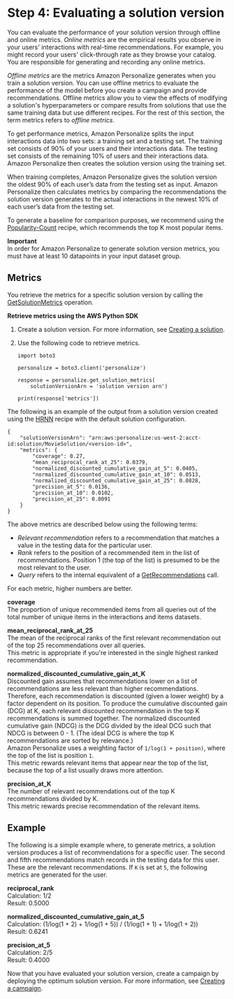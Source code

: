 # Step 4: Evaluating a solution version<a name="working-with-training-metrics"></a>

 You can evaluate the performance of your solution version through offline and online metrics\. *Online metrics* are the empirical results you observe in your users' interactions with real\-time recommendations\. For example, you might record your users' click\-through rate as they browse your catalog\. You are responsible for generating and recording any online metrics\. 

 *Offline metrics* are the metrics Amazon Personalize generates when you train a solution version\. You can use offline metrics to evaluate the performance of the model before you create a campaign and provide recommendations\. Offline metrics allow you to view the effects of modifying a solution's hyperparameters or compare results from solutions that use the same training data but use different recipes\. For the rest of this section, the term metrics refers to *offline metrics*\.

 To get performance metrics, Amazon Personalize splits the input interactions data into two sets: a training set and a testing set\. The training set consists of 90% of your users and their interactions data\. The testing set consists of the remaining 10% of users and their interactions data\. Amazon Personalize then creates the solution version using the training set\. 

 When training completes, Amazon Personalize gives the solution version the oldest 90% of each user’s data from the testing set as input\. Amazon Personalize then calculates metrics by comparing the recommendations the solution version generates to the actual interactions in the newest 10% of each user’s data from the testing set\. 

To generate a baseline for comparison purposes, we recommend using the [Popularity\-Count](native-recipe-popularity.md) recipe, which recommends the top K most popular items\.

**Important**  
In order for Amazon Personalize to generate solution version metrics, you must have at least 10 datapoints in your input dataset group\.

## Metrics<a name="working-with-training-metrics-metrics"></a>

You retrieve the metrics for a specific solution version by calling the [GetSolutionMetrics](API_GetSolutionMetrics.md) operation\.

**Retrieve metrics using the AWS Python SDK**

1. Create a solution version\. For more information, see [Creating a solution](training-deploying-solutions.md)\.

1. Use the following code to retrieve metrics\.

   ```
   import boto3
   
   personalize = boto3.client('personalize')
   
   response = personalize.get_solution_metrics(
       solutionVersionArn = 'solution version arn')
   
   print(response['metrics'])
   ```

The following is an example of the output from a solution version created using the [HRNN](native-recipe-hrnn.md) recipe with the default solution configuration\.

```
{
    "solutionVersionArn": "arn:aws:personalize:us-west-2:acct-id:solution/MovieSolution/<version-id>",
    "metrics": {
        "coverage": 0.27,
        "mean_reciprocal_rank_at_25": 0.0379,
        "normalized_discounted_cumulative_gain_at_5": 0.0405,
        "normalized_discounted_cumulative_gain_at_10": 0.0513,
        "normalized_discounted_cumulative_gain_at_25": 0.0828,
        "precision_at_5": 0.0136,
        "precision_at_10": 0.0102,
        "precision_at_25": 0.0091
    }
}
```

The above metrics are described below using the following terms:
+ *Relevant recommendation* refers to a recommendation that matches a value in the testing data for the particular user\.
+ *Rank* refers to the position of a recommended item in the list of recommendations\. Position 1 \(the top of the list\) is presumed to be the most relevant to the user\.
+ *Query* refers to the internal equivalent of a [GetRecommendations](API_RS_GetRecommendations.md) call\.

For each metric, higher numbers are better\.

**coverage**  
The proportion of unique recommended items from all queries out of the total number of unique items in the interactions and items datasets\.

**mean\_reciprocal\_rank\_at\_25**  
The mean of the reciprocal ranks of the first relevant recommendation out of the top 25 recommendations over all queries\.  
This metric is appropriate if you're interested in the single highest ranked recommendation\.

**normalized\_discounted\_cumulative\_gain\_at\_K**  
Discounted gain assumes that recommendations lower on a list of recommendations are less relevant than higher recommendations\. Therefore, each recommendation is discounted \(given a lower weight\) by a factor dependent on its position\. To produce the cumulative discounted gain \(DCG\) at K, each relevant discounted recommendation in the top K recommendations is summed together\. The normalized discounted cumulative gain \(NDCG\) is the DCG divided by the ideal DCG such that NDCG is between 0 \- 1\. \(The ideal DCG is where the top K recommendations are sorted by relevance\.\)  
Amazon Personalize uses a weighting factor of `1/log(1 + position)`, where the top of the list is position `1`\.  
This metric rewards relevant items that appear near the top of the list, because the top of a list usually draws more attention\.

**precision\_at\_K**  
The number of relevant recommendations out of the top K recommendations divided by K\.  
This metric rewards precise recommendation of the relevant items\.

## Example<a name="working-with-training-metrics-example"></a>

The following is a simple example where, to generate metrics, a solution version produces a list of recommendations for a specific user\. The second and fifth recommendations match records in the testing data for this user\. These are the relevant recommendations\. If `K` is set at `5`, the following metrics are generated for the user\.

**reciprocal\_rank**  
Calculation: 1/2  
Result: 0\.5000

**normalized\_discounted\_cumulative\_gain\_at\_5**  
Calculation: \(1/log\(1 \+ 2\) \+ 1/log\(1 \+ 5\)\) / \(1/log\(1 \+ 1\) \+ 1/log\(1 \+ 2\)\)  
Result: 0\.6241

**precision\_at\_5**  
Calculation: 2/5  
Result: 0\.4000

Now that you have evaluated your solution version, create a campaign by deploying the optimum solution version\. For more information, see [Creating a campaign](campaigns.md)\.